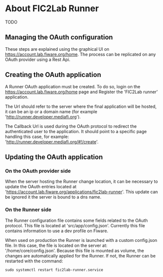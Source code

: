 # About FIC2Lab Runner #


TODO


## Managing the OAuth configuration ##

These steps are explained using the graphical UI on https://account.lab.fiware.org/home.
The process can be replicated on any OAuth provider using a Rest Api.


## Creating the OAuth application ##

A Runner OAuth application must be created. To do so, login on the https://account.lab.fiware.org/home page and Register the 'FIC2Lab runner' application.

The Url should refer to the server where the final application will be hosted, it can be an ip or a domain name (for example 'http://runner.developer.mediafi.org').

The Callback Url is used during the OAuth protocol to redirect the authenticated user to the application. It should point to a specific page handling this case, for example: 'http://runner.developer.mediafi.org/#!/create'.


## Updating the OAuth application ##

### On the OAuth provider side ###

When the server hosting the Runner change location, it can be necessary to update the OAuth entries located at 'https://account.lab.fiware.org/applications/fic2lab-runner'.
This update can be ignored it the server is bound to a dns name.

### On the Runner side ###

The Runner configuration file contains some fields related to the OAuth protocol.
This file is located at 'src/app/config.json'.
Currently this file contains information to use a dev profile on Fiware.

When used on production the Runner is launched with a custom config.json file.
In this case, the file is located on the server at: '/home/core/config.json'.
Because this file is  mounted as volume, the changes are automatically applied for the Runner.
If not, the Runner can be restarted with the command:
```
sudo systemctl restart fic2lab-runner.service
```
